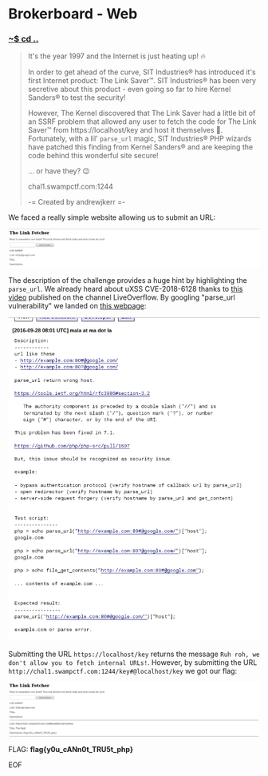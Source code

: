 # Brokerboard - Web

### [~$ cd ..](../)

>It's the year 1997 and the Internet is just heating up! :fire:
>
>In order to get ahead of the curve, SIT Industries® has introduced it's first Internet product: The Link Saver™. SIT Industries® has been very secretive about this product - even going so far to hire Kernel Sanders® to test the security!
>
>However, The Kernel discovered that The Link Saver had a little bit of an SSRF problem that allowed any user to fetch the code for The Link Saver™ from https://localhost/key and host it themselves :grimacing:. Fortunately, with a lil' `parse_url` magic, SIT Industries® PHP wizards have patched this finding from Kernel Sanders® and are keeping the code behind this wonderful site secure!
>
>... or have they? :wink:
>
>chal1.swampctf.com:1244
>
>-= Created by andrewjkerr =-

We faced a really simple website allowing us to submit an URL:

![form0](form0.png)

The description of the challenge provides a huge hint by highlighting the `parse_url`. We already heard about uXSS CVE-2018-6128 thanks to [this video](https://www.youtube.com/watch?v=0uejy9aCNbI) published on the channel LiveOverflow. By googling "parse_url vulnerability" we landed on [this webpage](https://bugs.php.net/bug.php?id=73192):

![bug](bug.png)

Submitting the URL `https://localhost/key` returns the message `Ruh roh, we don't allow you to fetch internal URLs!`. However, by submitting the URL `http://chal1.swampctf.com:1244/key#@localhost/key` we got our flag:

![form1](form1.png)

FLAG: **flag{y0u_cANn0t_TRU5t_php}**

EOF
